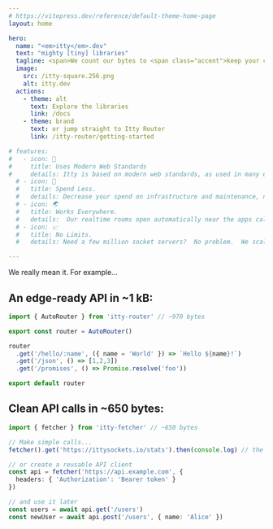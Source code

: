 ```yaml
---
# https://vitepress.dev/reference/default-theme-home-page
layout: home

hero:
  name: "<em>itty</em>.dev"
  text: "mighty [tiny] libraries"
  tagline: <span>We count our bytes to <span class="accent">keep your code small.</span><span>
  image:
    src: /itty-square.256.png
    alt: itty.dev
  actions:
    - theme: alt
      text: Explore the libraries
      link: /docs
    - theme: brand
      text: or jump straight to Itty Router
      link: /itty-router/getting-started

# features:
#   - icon: 🚀
#     title: Uses Modern Web Standards
#     details: Itty is based on modern web standards, as used in many edge runtimes, service workers, and the browser itself.
  # - icon: 🤑
  #   title: Spend Less.
  #   details: Decrease your spend on infrastructure and maintenance, not to mention the engineering talent to keep them running.
  # - icon: 🌏
  #   title: Works Everywhere.
  #   details:  Our realtime rooms open automatically near the apps calling them.  Anywhere in the world.
  # - icon: 📈
  #   title: No Limits.
  #   details: Need a few million socket servers?  No problem.  We scale infinitely. Now you can too.

---
```


<!-- # Test -->

We really mean it. For example...

## An edge-ready API in ~1 kB:

```ts [Cloudflare Workers or Bun]
import { AutoRouter } from 'itty-router' // ~970 bytes

export const router = AutoRouter()

router
  .get('/hello/:name', ({ name = 'World' }) => `Hello ${name}!`)
  .get('/json', () => [1,2,3])
  .get('/promises', () => Promise.resolve('foo'))

export default router
```

## Clean API calls in ~650 bytes:

```ts [Browser, Node, Bun, Workers]
import { fetcher } from 'itty-fetcher' // ~650 bytes

// Make simple calls...
fetcher().get('https://ittysockets.io/stats').then(console.log) // the actual parsed data

// or create a reusable API client
const api = fetcher('https://api.example.com', {
  headers: { 'Authorization': 'Bearer token' }
})

// and use it later
const users = await api.get('/users')
const newUser = await api.post('/users', { name: 'Alice' })
```
